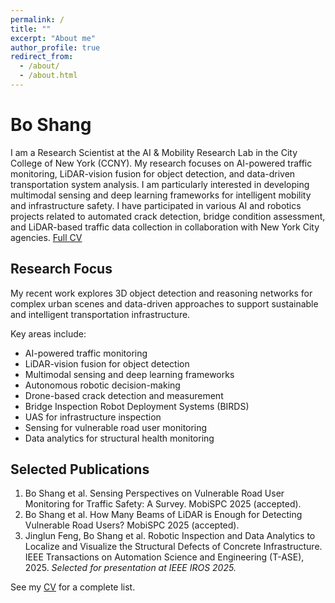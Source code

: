 ```yaml
---
permalink: /
title: ""
excerpt: "About me"
author_profile: true
redirect_from:
  - /about/
  - /about.html
---
```


# Bo Shang

I am a Research Scientist at the AI & Mobility Research Lab in the City College of New York (CCNY). My research focuses on AI-powered traffic monitoring, LiDAR-vision fusion for object detection, and data-driven transportation system analysis. I am particularly interested in developing multimodal sensing and deep learning frameworks for intelligent mobility and infrastructure safety. I have participated in various AI and robotics projects related to automated crack detection, bridge condition assessment, and LiDAR-based traffic data collection in collaboration with New York City agencies. [Full CV](/assets/cv.pdf)

## Research Focus

My recent work explores 3D object detection and reasoning networks for complex urban scenes and data-driven approaches to support sustainable and intelligent transportation infrastructure.

Key areas include:
- AI-powered traffic monitoring
- LiDAR-vision fusion for object detection
- Multimodal sensing and deep learning frameworks
- Autonomous robotic decision-making
- Drone-based crack detection and measurement
- Bridge Inspection Robot Deployment Systems (BIRDS)
- UAS for infrastructure inspection
- Sensing for vulnerable road user monitoring
- Data analytics for structural health monitoring

## Selected Publications

1. Bo Shang et al. Sensing Perspectives on Vulnerable Road User Monitoring for Traffic Safety: A Survey. MobiSPC 2025 (accepted).
2. Bo Shang et al. How Many Beams of LiDAR is Enough for Detecting Vulnerable Road Users? MobiSPC 2025 (accepted).
3. Jinglun Feng, Bo Shang et al. Robotic Inspection and Data Analytics to Localize and Visualize the Structural Defects of Concrete Infrastructure. IEEE Transactions on Automation Science and Engineering (T-ASE), 2025. *Selected for presentation at IEEE IROS 2025.*

See my [CV](/assets/cv.pdf) for a complete list.
